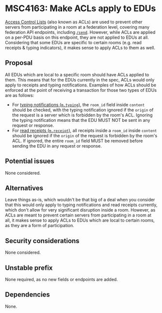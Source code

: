 # MSC4163: Make ACLs apply to EDUs

[Access Control Lists](https://spec.matrix.org/v1.11/client-server-api/#server-access-control-lists-acls-for-rooms)
(also known as ACLs) are used to prevent other servers from participating in a room at a federation level,
covering many federation API endpoints, including
[`/send`](https://spec.matrix.org/v1.11/server-server-api/#put_matrixfederationv1sendtxnid). However, while ACLs
are applied on a per-PDU basis on this endpoint, they are not applied to EDUs at all. Considering that some EDUs
are specific to certain rooms (e.g. read receipts & typing indicators), it makes sense to apply ACLs to them as well.


## Proposal

All EDUs which are local to a specific room should have ACLs applied to them. This means that for the EDUs currently
in the spec, ACLs would only apply to receipts and typing notifications. Examples of how ACLs should be enforced 
at the point of receiving a transaction for those two types of EDUs are as follows:
  - For
[typing notifications (`m.typing`)](https://spec.matrix.org/v1.11/server-server-api/#typing-notifications),
the `room_id` field inside `content` should be checked, with the typing notification ignored if the `origin`
of the request is a server which is forbidden by the room's ACL. Ignoring the typing notification means that the EDU
MUST NOT be sent in any request or response.
  - For [read receipts (`m.receipt`)](https://spec.matrix.org/v1.11/server-server-api/#receipts), all receipts
inside a `room_id` inside `content` should be ignored if the `origin` of the request is forbidden by the
room's ACL. If ignored, the entire `room_id` field MUST be removed before sending the EDU in any request or response.

## Potential issues

None considered.

## Alternatives

Leave things as-is, which wouldn't be that big of a deal when you consider that this would only apply
to typing notifications and read receipts currently, which don't allow for very significant disruption inside
a room. However, as ACLs are meant to prevent certain servers from participating in a room at all, it makes
sense to apply ACLs to EDUs which are local to certain rooms, as they are a form of participation.

## Security considerations

None considered.

## Unstable prefix

None required, as no new fields or endpoints are added.

## Dependencies

None.
